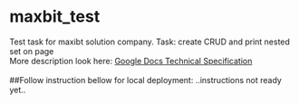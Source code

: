 # maxbit_test
Test task for maxibt solution company. Task: create CRUD and print nested set on page\
More description look here: [Google Docs Technical Specification](https://docs.google.com/document/d/1DuXfKp4Mq9M6hg316AhqBanzMiI96cL3TRcGE4H4Bno/edit)
\
\
##Follow instruction bellow for local deployment:
..instructions not ready yet..
